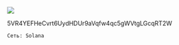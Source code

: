 ![](https://notabug.org/fftcc/Buy-me-a-coffee/raw/main/sol/qr-sol.png)

5VR4YEFHeCvrt6UydHDUr9aVqfw4qc5gWVtgLGcqRT2W

`Сеть: Solana`